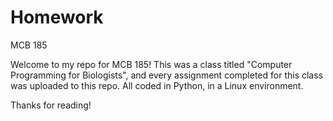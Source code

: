 # Homework
MCB 185

Welcome to my repo for MCB 185! This was a class titled "Computer Programming for Biologists", and every assignment completed for this class was uploaded to this repo. 
All coded in Python, in a Linux environment.

Thanks for reading!
